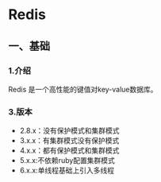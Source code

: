 # Redis

## 一、基础

### 1.介绍

Redis 是一个高性能的键值对key-value数据库。



### 3.版本

- 2.8.x：没有保护模式和集群模式
- 3.x.x：有集群模式没有保护模式
- 4.x.x：都有保护模式和集群模式
- 5.x.x:不依赖ruby配置集群模式
- 6.x.x:单线程基础上引入多线程








